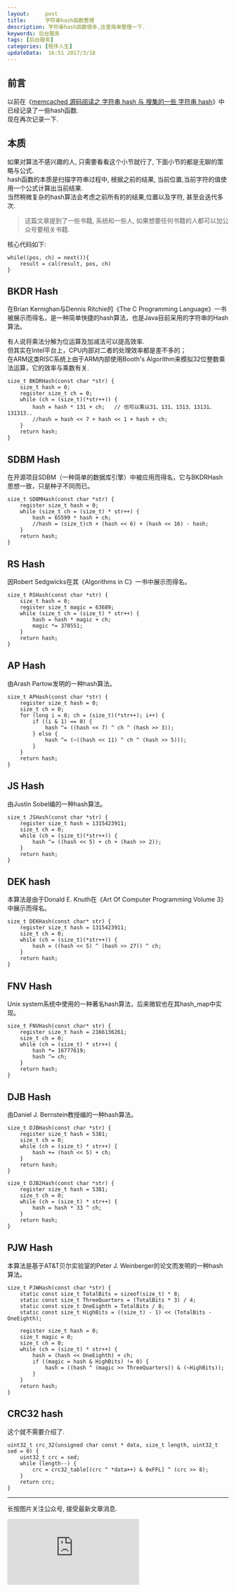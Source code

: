```yaml
---
layout:     post
title:      字符串hash函数整理
description: 字符串hash函数很多,这里简单整理一下.
keywords: 后台服务
tags: [后台服务]
categories: [程序人生]
updateData:  16:51 2017/3/18
---
```


## 前言

以前在《[memcached 源码阅读之 字符串 hash 与 搜集的一些 字符串 hash](http://github.tiankonguse.com/blog/2014/11/07/memcached-string-hash.html)》中已经记录了一些hash函数.   
现在再次记录一下.   


## 本质
 

如果对算法不感兴趣的人, 只需要看看这个小节就行了, 下面小节的都是无聊的策略与公式.   
hash函数的本质是扫描字符串过程中, 根据之前的结果, 当前位置,当前字符的值使用一个公式计算出当前结果.   
当然稍微复杂的hash算法会考虑之前所有的的结果,位置以及字符, 甚至会迭代多次.   

>  
> 这篇文章提到了一些书籍, 系统和一些人, 如果想要任何书籍的人都可以加公众号要相关书籍.   
>  


核心代码如下:  


```
while((pos, ch) = next()){
    result = cal(result, pos, ch)
}
```


## BKDR Hash

在Brian Kernighan与Dennis Ritchie的《The C Programming Language》一书被展示而得名，是一种简单快捷的hash算法，也是Java目前采用的字符串的Hash算法。  


有人说将乘法分解为位运算及加减法可以提高效率.    
但其实在Intel平台上，CPU内部对二者的处理效率都是差不多的；    
在ARM这类RISC系统上由于ARM内部使用Booth's Algorithm来模拟32位整数乘法运算，它的效率与乘数有关.  


``` 
size_t BKDRHash(const char *str) {
	size_t hash = 0;
	register size_t ch = 0;
	while (ch = (size_t)(*str++)) {
		hash = hash * 131 + ch;   // 也可以乘以31、131、1313、13131、131313..
        //hash = hash << 7 + hash << 1 + hash + ch;  
	}
	return hash;
}
```


## SDBM Hash

在开源项目SDBM（一种简单的数据库引擎）中被应用而得名，它与BKDRHash思想一致，只是种子不同而已。   

```
size_t SDBMHash(const char *str) {
	register size_t hash = 0;
	while (size_t ch = (size_t) * str++) {
		hash = 65599 * hash + ch;
		//hash = (size_t)ch + (hash << 6) + (hash << 16) - hash;
	}
	return hash;
}
```


## RS Hash

因Robert Sedgwicks在其《Algorithms in C》一书中展示而得名。    


```
size_t RSHash(const char *str) {
	size_t hash = 0;
	register size_t magic = 63689;
	while (size_t ch = (size_t) * str++) {
		hash = hash * magic + ch;
		magic *= 378551;
	}
	return hash;
}
```


## AP Hash

由Arash Partow发明的一种hash算法。    


```
size_t APHash(const char *str) {
	register size_t hash = 0;
	size_t ch = 0;
	for (long i = 0; ch = (size_t)(*str++); i++) {
		if ((i & 1) == 0) {
			hash ^= ((hash << 7) ^ ch ^ (hash >> 3));
		} else {
			hash ^= (~((hash << 11) ^ ch ^ (hash >> 5)));
		}
	}
	return hash;
}
```


## JS Hash


由Justin Sobel编的一种hash算法。  


```
size_t JSHash(const char *str) {
	register size_t hash = 1315423911;
	size_t ch = 0;
	while (ch = (size_t)(*str++)) {
		hash ^= ((hash << 5) + ch + (hash >> 2));
	}
	return hash;
}
```


## DEK hash

本算法是由于Donald E. Knuth在《Art Of Computer Programming Volume 3》中展示而得名。   


```
size_t DEKHash(const char* str) {
	register size_t hash = 1315423911;
	size_t ch = 0;
	while (ch = (size_t)(*str++)) {
		hash = ((hash << 5) ^ (hash >> 27)) ^ ch;
	}
	return hash;
}
```

## FNV Hash

Unix system系统中使用的一种著名hash算法，后来微软也在其hash_map中实现。    

```
size_t FNVHash(const char* str) {
	register size_t hash = 2166136261;
	size_t ch = 0;
	while (ch = (size_t) * str++) {
		hash *= 16777619;
		hash ^= ch;
	}
	return hash;
}
```


## DJB Hash

由Daniel J. Bernstein教授编的一种hash算法。    


```
size_t DJBHash(const char *str) {
	register size_t hash = 5381;
	size_t ch = 0;
	while (ch = (size_t) * str++) {
		hash += (hash << 5) + ch;
	}
	return hash;
}

size_t DJB2Hash(const char *str) {
	register size_t hash = 5381;
	size_t ch = 0;
	while (ch = (size_t) * str++) {
		hash = hash * 33 ^ ch;
	}
	return hash;
}
```

## PJW Hash

本算法是基于AT&T贝尔实验室的Peter J. Weinberger的论文而发明的一种hash算法。  


```
size_t PJWHash(const char *str) {
	static const size_t TotalBits = sizeof(size_t) * 8;
	static const size_t ThreeQuarters = (TotalBits * 3) / 4;
	static const size_t OneEighth = TotalBits / 8;
	static const size_t HighBits = ((size_t) - 1) << (TotalBits - OneEighth);

	register size_t hash = 0;
	size_t magic = 0;
	size_t ch = 0;
	while (ch = (size_t) * str++) {
		hash = (hash << OneEighth) + ch;
		if ((magic = hash & HighBits) != 0) {
			hash = ((hash ^ (magic >> ThreeQuarters)) & (~HighBits));
		}
	}
	return hash;
}
```

## CRC32 hash

这个就不需要介绍了.   

```
uint32_t crc_32(unsigned char const * data, size_t length, uint32_t sed = 0) {
	uint32_t crc = sed;
	while (length--) {
		crc = crc32_table[(crc ^ *data++) & 0xFFL] ^ (crc >> 8);
	}
	return crc;
}
```

<hr>

长按图片关注公众号, 接受最新文章消息.  

![](http://tiankonguse.com/lab/cloudLink/baidupan.php?url=/1915453531/4224042967.jpg)

